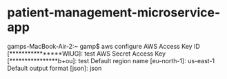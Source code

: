 # patient-management-microservice-app

gamps-MacBook-Air-2:~ gamp$ aws configure
AWS Access Key ID [****************WIUG]: test
AWS Secret Access Key [****************b+ou]: test
Default region name [eu-north-1]: us-east-1
Default output format [json]: json